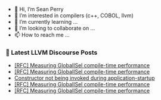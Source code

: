 - 👋 Hi, I’m Sean Perry
- 👀 I’m interested in compilers (c++, COBOL, llvm)
- 🌱 I’m currently learning ...
- 💞️ I’m looking to collaborate on ...
- 📫 How to reach me ...

<!---
s66perry/s66perry is a ✨ special ✨ repository because its `README.md` (this file) appears on your GitHub profile.
You can click the Preview link to take a look at your changes.
--->
### 📕 Latest LLVM Discourse Posts

<!-- DISCOURSE-LLVM:START -->
- [[RFC] Measuring GlobalISel compile-time performance](https://discourse.llvm.org/t/rfc-measuring-globalisel-compile-time-performance/78412#post_17)
- [[RFC] Measuring GlobalISel compile-time performance](https://discourse.llvm.org/t/rfc-measuring-globalisel-compile-time-performance/78412#post_16)
- [Constructor not being invoked during application-startup](https://discourse.llvm.org/t/constructor-not-being-invoked-during-application-startup/78537#post_4)
- [[RFC] Measuring GlobalISel compile-time performance](https://discourse.llvm.org/t/rfc-measuring-globalisel-compile-time-performance/78412#post_15)
- [[RFC] Measuring GlobalISel compile-time performance](https://discourse.llvm.org/t/rfc-measuring-globalisel-compile-time-performance/78412#post_14)
<!-- DISCOURSE-LLVM:END -->
